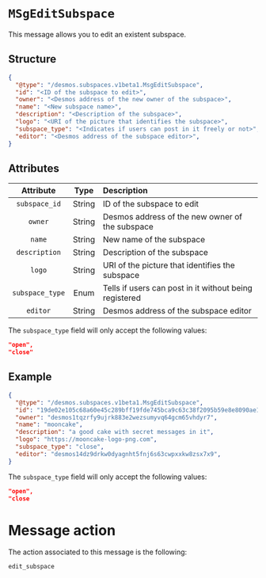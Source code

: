 # `MSgEditSubspace`
This message allows you to edit an existent subspace.

## Structure
```json
{
  "@type": "/desmos.subspaces.v1beta1.MsgEditSubspace",
  "id": "<ID of the subspace to edit>",
  "owner": "<Desmos address of the new owner of the subspace>",
  "name": "<New subspace name>",
  "description": "<Description of the subspace>",
  "logo": "<URI of the picture that identifies the subspace>",
  "subspace_type": "<Indicates if users can post in it freely or not>",
  "editor": "<Desmos address of the subspace editor>",
}
```

## Attributes
| Attribute | Type | Description |
| :-------: | :----: | :-------- |
| `subspace_id` | String | ID of the subspace to edit |
| `owner` |  String | Desmos address of the new owner of the subspace |
| `name` | String | New name of the subspace |
| `description` | String | Description of the subspace |
| `logo` | String | URI of the picture that identifies the subspace |
| `subspace_type` | Enum | Tells if users can post in it without being registered |
| `editor` |  String | Desmos address of the subspace editor |

The `subspace_type` field will only accept the following values:
```json
"open",
"close"
```

## Example
```json
{
  "@type": "/desmos.subspaces.v1beta1.MsgEditSubspace",
  "id": "19de02e105c68a60e45c289bff19fde745bca9c63c38f2095b59e8e8090ae1af",
  "owner": "desmos1tqzrfy9ujrk883e2wezsumyvq64gcm65vhdyr7",
  "name": "mooncake",
  "description": "a good cake with secret messages in it",
  "logo": "https://mooncake-logo-png.com",
  "subspace_type": "close",
  "editor": "desmos14dz9drkw0dyagnht5fnj6s63cwpxxkw8zsx7x9",
}
```

The `subspace_type` field will only accept the following values:
```json
"open",
"close
```

# Message action
The action associated to this message is the following:

```
edit_subspace
```
